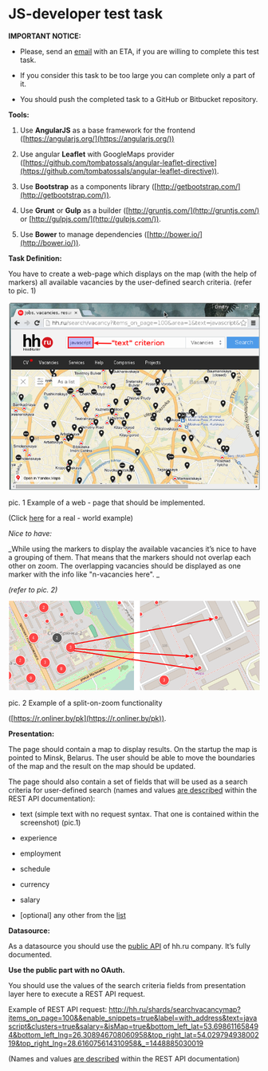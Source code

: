 # JS-developer test task

**IMPORTANT NOTICE:**

* Please, send an [email](mailto:hr@upsilonit.com) with an ETA, if you are
  willing to complete this test task.

* If you consider this task to be too large you can complete only a part of it.

* You should push the completed task to a GitHub or Bitbucket repository.

**Tools:**

1. Use **AngularJS** as a base framework for the frontend
   ([https://angularjs.org/](https://angularjs.org/))
2. Use angular **Leaflet** with GoogleMaps provider
   ([https://github.com/tombatossals/angular-leaflet-directive](https://github.com/tombatossals/angular-leaflet-directive)).

3. Use **Bootstrap** as a components library
   ([http://getbootstrap.com/](http://getbootstrap.com/)).

4. Use **Grunt** or **Gulp** as a builder
   ([http://gruntjs.com/](http://gruntjs.com/) or
   [http://gulpjs.com/](http://gulpjs.com/)).
5. Use **Bower** to manage dependencies ([http://bower.io/](http://bower.io/)).

**Task Definition:**

You have to create a web-page which displays on the map (with the help of
markers) all available vacancies by the user-defined search criteria. (refer to
pic. 1)

![image alt text](image_0.png)

pic. 1 Example of a web - page that should be implemented.

(Click
[here](http://hh.ru/search/vacancy?items_on_page=100&area=1&text=javascript&label=with_address&enable_snippets=true&clusters=true&salary=&isMap=true&bottom_left_lat=55.72690568198101&bottom_left_lng=37.490116014513234&top_right_lat=55.76466883573002&top_right_lng=37.819705858263234)
for a real - world example)

_Nice to have:_

_While using the markers to display the available vacancies it’s nice to have a
grouping of them. That means that the markers should not overlap each other on
zoom. The overlapping vacancies should be displayed as one marker with the info
like "n-vacancies here". _

_(refer to pic. 2)_

![image alt text](image_1.png)

pic. 2 Example of a split-on-zoom functionality

([https://r.onliner.by/pk](https://r.onliner.by/pk)).

**Presentation:**

The page should contain a map to display results. On the startup the map is
pointed to Minsk, Belarus. The user should be able to move the boundaries of the
map and the result on the map should be updated.

The page should also contain a set of fields that will be used as a search
criteria for user-defined search (names and values
[are described](https://github.com/hhru/api/blob/master/docs/vacancies.md#search)
within the REST API documentation):

* text (simple text with no request syntax. That one is contained within the
  screenshot) (pic.1)

* experience

* employment

* schedule

* currency

* salary

* [optional] any other from the
  [list](https://github.com/hhru/api/blob/master/docs/vacancies.md#search)

**Datasource:**

As a datasource you should use the [public API](https://dev.hh.ru/) of hh.ru
company. It’s fully documented.

**Use the public part with no OAuth.**

You should use the values of the search criteria fields from presentation layer
here to execute a REST API request.

Example of REST API request:
http://hh.ru/shards/searchvacancymap?items_on_page=100&&enable_snippets=true&label=with_address&text=javascript&clusters=true&salary=&isMap=true&bottom_left_lat=53.698611658494&bottom_left_lng=26.308946708060958&top_right_lat=54.02979493800219&top_right_lng=28.616075614310958&_=1448885030019

(Names and values
[are described](https://github.com/hhru/api/blob/master/docs/vacancies.md#search)
within the REST API documentation)

